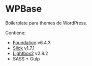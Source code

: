 # WPBase

Boilerplate para themes de WordPress.

Contiene:

* [Foundation](http://foundation.zurb.com/) v6.4.3
* [Slick](https://github.com/kenwheeler/slick/) v1.7.1
* [Lightbox2](https://github.com/lokesh/lightbox2/) v2.8.2
* SASS + Gulp
